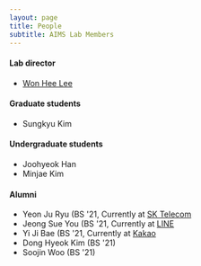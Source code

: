 ```yaml
---
layout: page
title: People
subtitle: AIMS Lab Members
---
```


#### Lab director
* [Won Hee Lee](https://wonhee-lee.github.io/aboutme/)

#### Graduate students
* Sungkyu Kim

#### Undergraduate students
* Joohyeok Han
* Minjae Kim  

#### Alumni

* Yeon Ju Ryu (BS '21, Currently at [SK Telecom](https://www.sktelecom.com/index.html)
* Jeong Sue You (BS '21, Currently at [LINE](https://line.me/ko/)
* Yi Ji Bae (BS '21, Currently at [Kakao](https://www.kakaocorp.com/page/)
* Dong Hyeok Kim (BS '21)
* Soojin Woo (BS '21)
